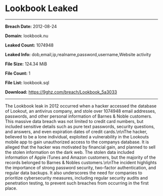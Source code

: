 # Lookbook Leaked

------------
**Breach Date:** 2012-08-24

**Domain:** lookbook.nu

**Leaked Count:** 1074948

**Leaked Info:** dob,email,ip,realname,password,username,Website activity

**File Size:** 124.34 MiB

**File Count:** 1

**File List:** lookbook.sql

**Download:** https://9ghz.com/breach/Lookbook_5a3033

------------
The Lookbook leak in 2012 occurred when a hacker accessed the database of Lookout, an antivirus company, and stole over 1074948 email addresses, passwords, and other personal information of Barnes & Noble customers. This massive data breach was not limited to credit card numbers, but included sensitive details such as pure text passwords, security questions, and answers, and even expiration dates of credit cards.\n\nThe hacker, believed to be a lone individual, exploited a vulnerability in the Lookouts mobile app to gain unauthorized access to the companys database. It is alleged that the hacker was motivated by financial gain, and planned to sell the stolen information on the dark web. The stolen data included information of Apple iTunes and Amazon customers, but the majority of the records belonged to Barnes & Nobles customers.\n\nThe incident highlights the importance of strong password security, two-factor authentication, and regular data backups. It also underscores the need for companies to prioritize cybersecurity measures, including regular security audits and penetration testing, to prevent such breaches from occurring in the first place.

